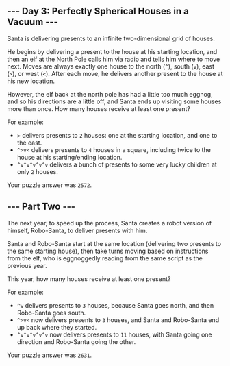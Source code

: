 --- Day 3: Perfectly Spherical Houses in a Vacuum ---
-----------------------------------------------------

Santa is delivering presents to an infinite two-dimensional grid of houses.

He begins by delivering a present to the house at his starting location, and then an elf at the North Pole calls him via radio and tells him where to move next. Moves are always exactly one house to the north (`^`), south (`v`), east (`>`), or west (`<`). After each move, he delivers another present to the house at his new location.

However, the elf back at the north pole has had a little too much eggnog, and so his directions are a little off, and Santa ends up visiting some houses more than once. How many houses receive at least one present?

For example:

-   `>` delivers presents to `2` houses: one at the starting location, and one to the east.
-   `^>v<` delivers presents to `4` houses in a square, including twice to the house at his starting/ending location.
-   `^v^v^v^v^v` delivers a bunch of presents to some very lucky children at only `2` houses.

Your puzzle answer was `2572`.

--- Part Two ---
----------------

The next year, to speed up the process, Santa creates a robot version of himself, Robo-Santa, to deliver presents with him.

Santa and Robo-Santa start at the same location (delivering two presents to the same starting house), then take turns moving based on instructions from the elf, who is eggnoggedly reading from the same script as the previous year.

This year, how many houses receive at least one present?

For example:

-   `^v` delivers presents to `3` houses, because Santa goes north, and then Robo-Santa goes south.
-   `^>v<` now delivers presents to `3` houses, and Santa and Robo-Santa end up back where they started.
-   `^v^v^v^v^v` now delivers presents to `11` houses, with Santa going one direction and Robo-Santa going the other.

Your puzzle answer was `2631`.